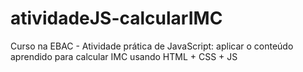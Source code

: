 # atividadeJS-calcularIMC
Curso na EBAC - Atividade prática de JavaScript: aplicar o conteúdo aprendido para calcular IMC usando HTML + CSS + JS
